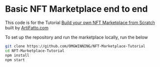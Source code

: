 # Basic NFT Marketplace end to end

This code is for the Tutorial [Build your own NFT Marketplace from Scratch](https://docs.ArtiFatto.com/ArtiFatto/) built by [ArtiFatto.com](https://ArtiFatto)

To set up the repository and run the marketplace locally, run the below
```bash
git clone https://github.com/OMGWINNING/NFT-Marketplace-Tutorial
cd NFT-Marketplace-Tutorial
npm install
npm start
```
